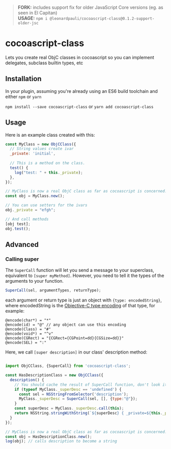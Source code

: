 > __FORK:__ includes support fix for older JavaScript Core versions (eg. as seen in El Capitan)  
> __USAGE:__ `npm i @leonardpauli/cocoascript-class@0.1.2-support-older-jsc`

# cocoascript-class
Lets you create real ObjC classes in cocoascript so you can implement delegates, subclass builtin types, etc

## Installation

In your plugin, assuming you're already using an ES6 build toolchain and either `npm` or `yarn`

`npm install --save cocoascript-class` or `yarn add cocoascript-class`


## Usage

Here is an example class created with this:

````js
const MyClass = new ObjCClass({
  // String values create ivar
  _private: 'initial',
  
  // This is a method on the class.
  test() {
    log("test: " + this._private);
  },
});

// MyClass is now a real ObjC class as far as cocoascript is concerned:
const obj = MyClass.new();

// You can use setters for the ivars
obj._private = "efgh";

// And call methods
[obj test];
obj.test();

````

## Advanced


### Calling super


The `SuperCall` function will let you send a message to your superclass, equivalent to `[super myMethod]`. However, you need to tell it the types of the arguments to your function.

````js
SuperCall(sel, argumentTypes, returnType);
````

each argument or return type is just an object with `{type: encodedString}`, where encodedString is the [Objective-C type encoding](https://developer.apple.com/library/content/documentation/Cocoa/Conceptual/ObjCRuntimeGuide/Articles/ocrtTypeEncodings.html) of that type, for example:

````
@encode(char*) = "*"
@encode(id) = "@" // any object can use this encoding
@encode(Class) = "#"
@encode(void*) = "^v"
@encode(CGRect) = "{CGRect={CGPoint=dd}{CGSize=dd}}"
@encode(SEL) = ":"
````

Here, we call `[super description]` in our class' description method:

````js

import ObjCClass, {SuperCall} from 'cocoascript-class';

const HasDescriptionClass = new ObjCClass({  
  description() {
    // You should cache the result of SuperCall function, don't look it up each time
    if (typeof MyClass._superDesc == 'undefined') {
      const sel = NSStringFromSelector('description');
      MyClass._superDesc = SuperCall(sel, [], {type:"@"});
    }
    const superDesc = MyClass._superDesc.call(this);
    return NSString.stringWithString(`${superDesc} { _private=${this._private} }`);
  }
});

// MyClass is now a real ObjC class as far as cocoascript is concerned:
const obj = HasDescriptionClass.new();
log(obj); // calls description to become a string
````


